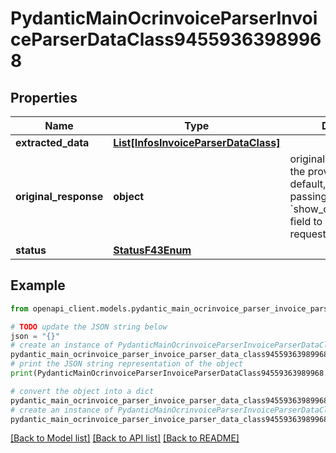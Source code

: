 # PydanticMainOcrinvoiceParserInvoiceParserDataClass94559363989968


## Properties

Name | Type | Description | Notes
------------ | ------------- | ------------- | -------------
**extracted_data** | [**List[InfosInvoiceParserDataClass]**](InfosInvoiceParserDataClass.md) |  | [optional] 
**original_response** | **object** | original response sent by the provider, hidden by default, show it by passing the &#x60;show_original_response&#x60; field to &#x60;true&#x60; in your request | [optional] 
**status** | [**StatusF43Enum**](StatusF43Enum.md) |  | 

## Example

```python
from openapi_client.models.pydantic_main_ocrinvoice_parser_invoice_parser_data_class94559363989968 import PydanticMainOcrinvoiceParserInvoiceParserDataClass94559363989968

# TODO update the JSON string below
json = "{}"
# create an instance of PydanticMainOcrinvoiceParserInvoiceParserDataClass94559363989968 from a JSON string
pydantic_main_ocrinvoice_parser_invoice_parser_data_class94559363989968_instance = PydanticMainOcrinvoiceParserInvoiceParserDataClass94559363989968.from_json(json)
# print the JSON string representation of the object
print(PydanticMainOcrinvoiceParserInvoiceParserDataClass94559363989968.to_json())

# convert the object into a dict
pydantic_main_ocrinvoice_parser_invoice_parser_data_class94559363989968_dict = pydantic_main_ocrinvoice_parser_invoice_parser_data_class94559363989968_instance.to_dict()
# create an instance of PydanticMainOcrinvoiceParserInvoiceParserDataClass94559363989968 from a dict
pydantic_main_ocrinvoice_parser_invoice_parser_data_class94559363989968_form_dict = pydantic_main_ocrinvoice_parser_invoice_parser_data_class94559363989968.from_dict(pydantic_main_ocrinvoice_parser_invoice_parser_data_class94559363989968_dict)
```
[[Back to Model list]](../README.md#documentation-for-models) [[Back to API list]](../README.md#documentation-for-api-endpoints) [[Back to README]](../README.md)


